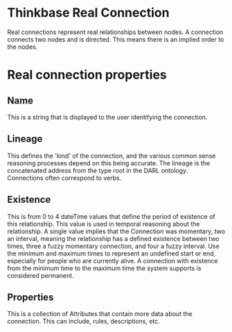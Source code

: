 ﻿Thinkbase Real Connection
====

Real connections represent real relationships between nodes. A connection connects two nodes and is directed. This means there is an implied order to the nodes. 

# Real connection properties

## Name

This is a string that is displayed to the user identifying the connection.

## Lineage

This defines the 'kind' of the connection, and the various common sense reasoning processes depend on this being accurate.
The lineage is the concatenated address from the type root in the DARL ontology. Connections often correspond  to verbs.


## Existence

This is from 0 to 4 dateTime values that define the period of existence of this relationship. This value is used in temporal reasoning about the relationship.
A single value implies that the Connection was momentary, two an  interval, meaning the relationship has a defined existence between two times, three a fuzzy momentary connection, and four a fuzzy interval.
Use the minimum and maximum times to represent an undefined start or end, especially for people who are currently alive. 
A connection  with existence from the minimum time to the maximum time the system supports is considered permanent.

## Properties

This is a collection of Attributes that contain more data about the connection. This can include, rules, descriptions, etc.